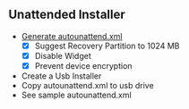 
## Unattended Installer

- [Generate autounattend.xml](https://schneegans.de/windows/unattend-generator/)
  - [x] Suggest Recovery Partition to 1024 MB
  - [x] Disable Widget
  - [x] Prevent device encryption
- Create a Usb Installer
- Copy autounattend.xml to usb drive
- See sample autounattend.xml